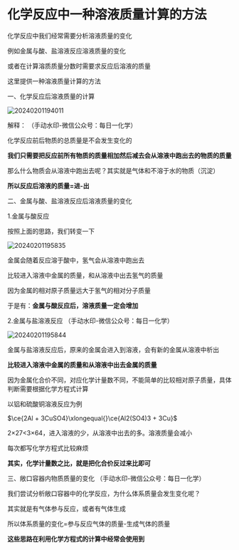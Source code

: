 # 化学反应中一种溶液质量计算的方法

化学反应中我们经常需要分析溶液质量的变化

例如金属与酸、盐溶液反应溶液质量的变化

或者在计算溶质质量分数时需要求反应后溶液的质量

这里提供一种溶液质量计算的方法

一、化学反应后溶液质量的计算

![20240201194011](https://img.edaychem.cn//img/20240201194011.jpg)​

解释：	（手动水印-微信公众号：每日一化学）

化学反应前后物质的总质量是不会发生变化的

**我们只需要把反应前所有物质的质量相加然后减去会从溶液中跑出去的物质的质量**

那么什么物质会从溶液中跑出去呢？其实就是气体和不溶于水的物质（沉淀）

**所以反应后溶液的质量=进-出**

二、金属与酸、盐溶液反应后溶液质量的变化

1.金属与酸反应

按照上面的思路，我们转变一下

![20240201195835](https://img.edaychem.cn//img/20240201195835.jpg)​

金属会随着反应溶于酸中，氢气会从溶液中跑出去

比较进入溶液中金属的质量，和从溶液中出去氢气的质量

因为金属的相对原子质量远大于氢气的相对分子质量

于是有：**金属与酸反应后，溶液质量一定会增加**

2.金属与盐溶液反应	（手动水印-微信公众号：每日一化学）

![20240201195844](https://img.edaychem.cn//img/20240201195844.jpg)​

金属与盐溶液反应后，原来的金属会进入到溶液，会有新的金属从溶液中析出

**比较进入溶液中金属的质量和从溶液中出去金属的质量**

因为金属化合价不同，对应化学计量数不同，不能简单的比较相对原子质量，具体判断需要根据化学方程式计算

以铝和硫酸铜溶液反应为例

$\ce{2Al + 3CuSO4}\xlongequal{}\ce{Al2(SO4)3 + 3Cu}$

2×27<3×64，进入溶液的少，从溶液中出去的多。溶液质量会减小

每次都写化学方程式比较麻烦

**其实，化学计量数之比，就是把化合价反过来比即可**

三、敞口容器内物质质量的变化	（手动水印-微信公众号：每日一化学）

我们尝试分析敞口容器中的化学反应，为什么体系质量会发生变化呢？

其实就是有气体参与反应，或者有气体生成

所以体系质量的变化=参与反应气体的质量-生成气体的质量

**这些思路在利用化学方程式的计算中经常会使用到**

‍
